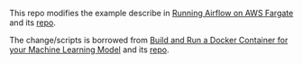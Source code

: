 This repo modifies the example describe in [Running Airflow on AWS Fargate](https://aws.amazon.com/blogs/containers/running-airflow-on-aws-fargate/) and its [repo](https://github.com/aws-containers/Airflow-on-Fargate).

The change/scripts is borrowed from [Build and Run a Docker Container for your Machine Learning Model](https://towardsdatascience.com/build-and-run-a-docker-container-for-your-machine-learning-model-60209c2d7a7f) and its [repo](https://github.com/xaviervasques/EEG-letters).
